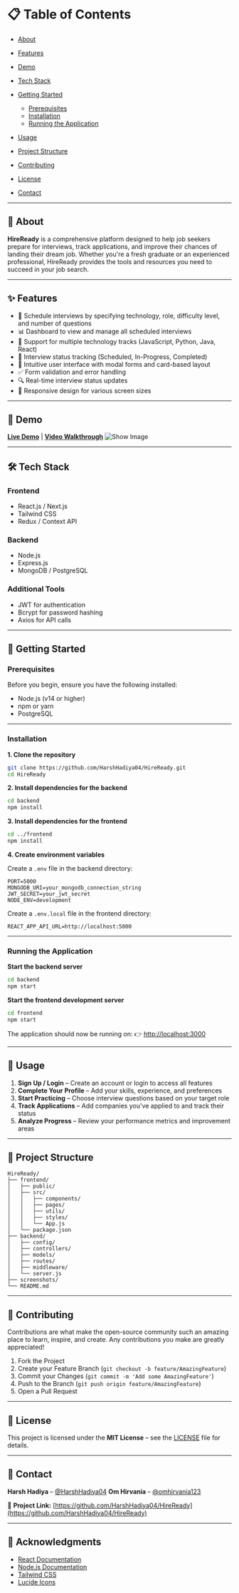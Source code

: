 # 📋 Table of Contents

* [About](#-about)
* [Features](#-features)
* [Demo](#-demo)
* [Tech Stack](#️-tech-stack)
* [Getting Started](#-getting-started)

  * [Prerequisites](#prerequisites)
  * [Installation](#installation)
  * [Running the Application](#running-the-application)
* [Usage](#-usage)
* [Project Structure](#-project-structure)
* [Contributing](#-contributing)
* [License](#-license)
* [Contact](#-contact)

---

## 🎯 About

**HireReady** is a comprehensive platform designed to help job seekers prepare for interviews, track applications, and improve their chances of landing their dream job. Whether you're a fresh graduate or an experienced professional, HireReady provides the tools and resources you need to succeed in your job search.

---

## ✨ Features

* 📝 Schedule interviews by specifying technology, role, difficulty level, and number of questions
* 📊 Dashboard to view and manage all scheduled interviews
* 🎯 Support for multiple technology tracks (JavaScript, Python, Java, React)
* 🔄 Interview status tracking (Scheduled, In-Progress, Completed)
* 🎨 Intuitive user interface with modal forms and card-based layout
* ✅ Form validation and error handling
* 🔍 Real-time interview status updates
* 📱 Responsive design for various screen sizes

---

## 🎥 Demo

<!-- Add your demo link or screenshot here -->

**[Live Demo](#)** | **[Video Walkthrough](#)**
![Show Image](screenshots/demo.png)

---

## 🛠️ Tech Stack

### **Frontend**

* React.js / Next.js
* Tailwind CSS
* Redux / Context API

### **Backend**

* Node.js
* Express.js
* MongoDB / PostgreSQL

### **Additional Tools**

* JWT for authentication
* Bcrypt for password hashing
* Axios for API calls

---

## 🚀 Getting Started

### **Prerequisites**

Before you begin, ensure you have the following installed:

* Node.js (v14 or higher)
* npm or yarn
* PostgreSQL 
---

### **Installation**

**1. Clone the repository**

```bash
git clone https://github.com/HarshHadiya04/HireReady.git
cd HireReady
```

**2. Install dependencies for the backend**

```bash
cd backend
npm install
```

**3. Install dependencies for the frontend**

```bash
cd ../frontend
npm install
```

**4. Create environment variables**

Create a `.env` file in the backend directory:

```env
PORT=5000
MONGODB_URI=your_mongodb_connection_string
JWT_SECRET=your_jwt_secret
NODE_ENV=development
```

Create a `.env.local` file in the frontend directory:

```env
REACT_APP_API_URL=http://localhost:5000
```

---

### **Running the Application**

**Start the backend server**

```bash
cd backend
npm start
```

**Start the frontend development server**

```bash
cd frontend
npm start
```

The application should now be running on:
👉 [http://localhost:3000](http://localhost:3000)

---

## 📖 Usage

1. **Sign Up / Login** – Create an account or login to access all features
2. **Complete Your Profile** – Add your skills, experience, and preferences
3. **Start Practicing** – Choose interview questions based on your target role
4. **Track Applications** – Add companies you've applied to and track their status
5. **Analyze Progress** – Review your performance metrics and improvement areas

---

## 📁 Project Structure

```
HireReady/
├── frontend/
│   ├── public/
│   ├── src/
│   │   ├── components/
│   │   ├── pages/
│   │   ├── utils/
│   │   ├── styles/
│   │   └── App.js
│   └── package.json
├── backend/
│   ├── config/
│   ├── controllers/
│   ├── models/
│   ├── routes/
│   ├── middleware/
│   └── server.js
├── screenshots/
└── README.md
```

---

## 🤝 Contributing

Contributions are what make the open-source community such an amazing place to learn, inspire, and create. Any contributions you make are greatly appreciated!

1. Fork the Project
2. Create your Feature Branch (`git checkout -b feature/AmazingFeature`)
3. Commit your Changes (`git commit -m 'Add some AmazingFeature'`)
4. Push to the Branch (`git push origin feature/AmazingFeature`)
5. Open a Pull Request

---

## 📄 License

This project is licensed under the **MIT License** – see the [LICENSE](LICENSE) file for details.

---

## 📧 Contact

**Harsh Hadiya** – [@HarshHadiya04](https://github.com/HarshHadiya04)
**Om Hirvania** – [@omhirvania123](https://github.com/omhirvania123)

📎 **Project Link:** [https://github.com/HarshHadiya04/HireReady](https://github.com/HarshHadiya04/HireReady)

---

## 🙏 Acknowledgments

* [React Documentation](https://react.dev/)
* [Node.js Documentation](https://nodejs.org/en/docs)
* [Tailwind CSS](https://tailwindcss.com/)
* [Lucide Icons](https://lucide.dev/)


